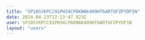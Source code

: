 ```yaml
---
title: "SP10SYKPCC91PH34CP6KN6K409HT6ARTGFZPYDP1N"
date: 2024-04-23T12:13:47.923Z
user: SP10SYKPCC91PH34CP6KN6K409HT6ARTGFZPYDP1N
layout: "users"
---
```

    